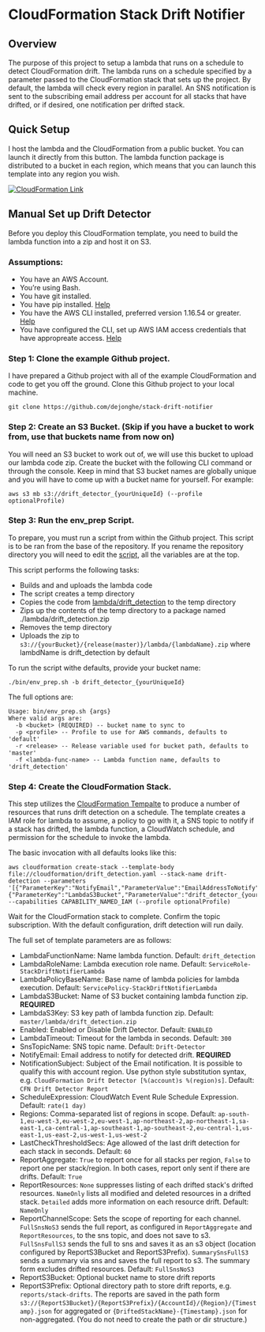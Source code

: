 # CloudFormation Stack Drift Notifier

## Overview
The purpose of this project to setup a lambda that runs on a schedule to detect CloudFormation drift. The lambda runs on a schedule specified by a parameter passed to the CloudFormation stack that sets up the project. By default, the lambda will check every region in parallel. An SNS notification is sent to the subscribing email address per account for all stacks that have drifted, or if desired, one notification per drifted stack.

## Quick Setup
I host the lambda and the CloudFormation from a public bucket. You can launch it directly from this button. The lambda function package is distributed to a bucket in each region, which means that you can launch this template into any region you wish.

[![CloudFormation Link](https://s3.amazonaws.com/cloudformation-examples/cloudformation-launch-stack.png)](https://console.aws.amazon.com/cloudformation/home#/stacks/new?stackName=Stack-Drift-Notifier&templateURL=https://s3.amazonaws.com/stack-drift-notifier/master/cloudformation/drift_detection.yaml)

## Manual Set up Drift Detector
Before you deploy this CloudFormation template, you need to build the lambda function into a zip and host it on S3.

### Assumptions:
* You have an AWS Account.
* You’re using Bash.
* You have git installed.
* You have pip installed. [Help](https://pip.pypa.io/en/stable/installing/)
* You have the AWS CLI installed, preferred version 1.16.54 or greater. [Help](https://docs.aws.amazon.com/cli/latest/userguide/installing.html)
* You have configured the CLI, set up AWS IAM access credentials that have appropreate access. [Help](https://docs.aws.amazon.com/cli/latest/reference/configure/index.html)

### Step 1: Clone the example Github project.
I have prepared a Github project with all of the example CloudFormation and code to get you off the ground. Clone this Github project to your local machine.

```
git clone https://github.com/dejonghe/stack-drift-notifier
```

### Step 2: Create an S3 Bucket. (Skip if you have a bucket to work from, use that buckets name from now on)
You will need an S3 bucket to work out of, we will use this bucket to upload our lambda code zip. Create the bucket with the following CLI command or through the console. Keep in mind that S3 bucket names are globally unique and you will have to come up with a bucket name for yourself. For example:
```
aws s3 mb s3://drift_detector_{yourUniqueId} (--profile optionalProfile)
```

### Step 3: Run the env_prep Script.
To prepare, you must run a script from within the Github project. This script is to be ran from the base of the repository. If you rename the repository directory you will need to edit the [script](./bin/env_prep.sh), all the variables are at the top.

This script performs the following tasks:
* Builds and and uploads the lambda code
* The script creates a temp directory
* Copies the code from [lambda/drift_detection](./lambda/drift_detection/) to the temp directory
* Zips up the contents of the temp directory to a package named ./lambda/drift_detection.zip
* Removes the temp directory
* Uploads the zip to `s3://{yourBucket}/{release(master)}/lambda/{lambdaName}.zip` where lambdName is drift_detection by default

To run the script withe defaults, provide your bucket name:
```
./bin/env_prep.sh -b drift_detector_{yourUniqueId}
```
The full options are:
```
Usage: bin/env_prep.sh {args}
Where valid args are:
  -b <bucket> (REQUIRED) -- bucket name to sync to
  -p <profile> -- Profile to use for AWS commands, defaults to 'default'
  -r <release> -- Release variable used for bucket path, defaults to 'master'
  -f <lambda-func-name> -- Lambda function name, defaults to 'drift_detection'
```

### Step 4: Create the CloudFormation Stack.
This step utilizes the [CloudFormation Tempalte](./cloudformation/drift_detection.yaml) to produce a number of resources that runs drift detection on a schedule. The template creates a IAM role for lambda to assume, a policy to go with it, a SNS topic to notify if a stack has drifted, the lambda function, a CloudWatch schedule, and permission for the schedule to invoke the lambda.

The basic invocation with all defaults looks like this:
```
aws cloudformation create-stack --template-body file://cloudformation/drift_detection.yaml --stack-name drift-detection --parameters '[{"ParameterKey":"NotifyEmail","ParameterValue":"EmailAddressToNotify"},{"ParameterKey":"LambdaS3Bucket","ParameterValue":"drift_detector_{yourUniqueId}"}]' --capabilities CAPABILITY_NAMED_IAM (--profile optionalProfile)
```
Wait for the CloudFormation stack to complete. Confirm the topic subscription. With the default configuration, drift detection will run daily.

The full set of template parameters are as follows:
  * LambdaFunctionName: Name lambda function. Default: `drift_detection`
  * LambdaRoleName: Lambda execution role name. Default: `ServiceRole-StackDriftNotifierLambda`
  * LambdaPolicyBaseName: Base name of lambda policies for lambda execution. Default: `ServicePolicy-StackDriftNotifierLambda`
  * LambdaS3Bucket: Name of S3 bucket containing lambda function zip. **REQUIRED**
  * LambdaS3Key: S3 key path of lambda function zip. Default: `master/lambda/drift_detection.zip`
  * Enabled: Enabled or Disable Drift Detector. Default: `ENABLED`
  * LambdaTimeout: Timeout for the lambda in seconds. Default: `300`
  * SnsTopicName: SNS topic name. Default: `Drift-Detector`
  * NotifyEmail: Email address to notify for detected drift. **REQUIRED**
  * NotificationSubject: Subject of the Email notification. It is possible to qualify this with account region. Use python style substitution syntax, e.g. `CloudFormation Drift Detector [%(account)s %(region)s]`. Default: `CFN Drift Detector Report`
  * ScheduleExpression: CloudWatch Event Rule Schedule Expression. Default: `rate(1 day)`
  * Regions: Comma-separated list of regions in scope. Default: `ap-south-1,eu-west-3,eu-west-2,eu-west-1,ap-northeast-2,ap-northeast-1,sa-east-1,ca-central-1,ap-southeast-1,ap-southeast-2,eu-central-1,us-east-1,us-east-2,us-west-1,us-west-2`
  * LastCheckThresholdSecs: Age allowed of the last drift detection for each stack in seconds. Default: `60`
  * ReportAggregate: `True` to report once for all stacks per region, `False` to report one per stack/region. In both cases, report only sent if there are drifts. Default: `True`
  * ReportResources: `None` suppresses listing of each drifted stack's drifted resources. `NameOnly` lists all modified and deleted resources in a drifted stack. `Detailed` adds more information on each resource drift. Default: `NameOnly`
  * ReportChannelScope: Sets the scope of reporting for each channel. `FullSnsNoS3` sends the full report, as configured in `ReportAggregate` and `ReportResources`, to the sns topic, and does not save to s3. `FullSnsFullS3` sends the full to sns and saves it as an s3 object (location configured by ReportS3Bucket and ReportS3Prefix). `SummarySnsFullS3` sends a summary via sns and saves the full report to s3. The summary form excludes drifted resources. Default: `FullSnsNoS3`
  * ReportS3Bucket: Optional bucket name to store drift reports
  * ReportS3Prefix: Optional directory path to store drift reports, e.g. `reports/stack-drifts`. The reports are saved in the path form `s3://{ReportS3Bucket}/{ReportS3Prefix}/{AccountId}/{Region}/{Timestamp}.json` for aggregated or `{DriftedStackName}-{Timestamp}.json` for non-aggregated. (You do not need to create the path or dir structure.)
